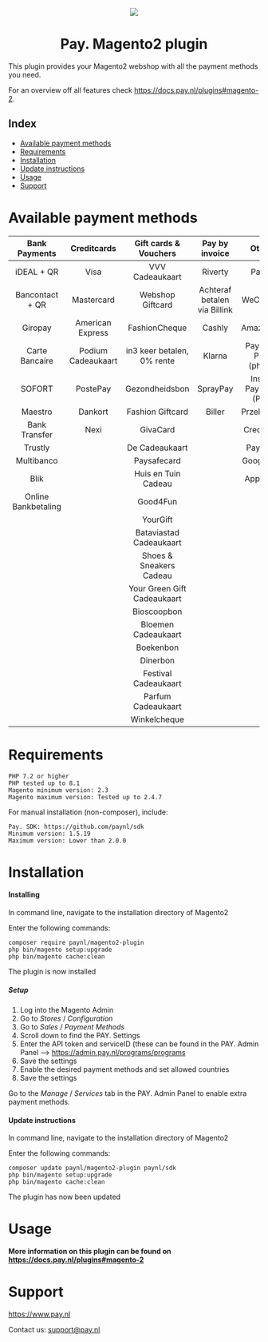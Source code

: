 <p align="center">
    <img src="https://www.pay.nl/uploads/1/brands/main_logo.png" />
</p>
<h1 align="center">Pay. Magento2 plugin</h1>
  
This plugin provides your Magento2 webshop with all the payment methods you need. 

For an overview off all features check https://docs.pay.nl/plugins#magento-2.
## Index
- [Available payment methods](#available-payment-methods)
- [Requirements](#requirements)
- [Installation](#installation)
- [Update instructions](#update-instructions)
- [Usage](#usage)
- [Support](#support)

# Available payment methods

Bank Payments  | Creditcards | Gift cards & Vouchers | Pay by invoice | Others | 
:-----------: | :-----------: | :-----------: | :-----------: | :-----------: |
iDEAL + QR |Visa | VVV Cadeaukaart | Riverty | PayPal |
Bancontact + QR |  Mastercard | Webshop Giftcard | Achteraf betalen via Billink | WeChatPay | 
Giropay |American Express | FashionCheque | Cashly | AmazonPay |
 | Carte Bancaire | Podium Cadeaukaart | in3 keer betalen, 0% rente | Klarna | Pay Fixed Price (phone) |
SOFORT | PostePay | Gezondheidsbon | SprayPay | Instore Payments (POS) |
Maestro | Dankort | Fashion Giftcard | Biller | Przelewy24 |
Bank Transfer | Nexi | GivaCard |  | Creditclick | 
Trustly |  | De Cadeaukaart |  | Payconiq | 
| Multibanco |  | Paysafecard | | Google Pay |
Blik |  | Huis en Tuin Cadeau| | Apple Pay |
Online Bankbetaling| | Good4Fun | | |
| | | YourGift | | 
| | | Bataviastad Cadeaukaart | | 
| | | Shoes & Sneakers Cadeau | |
| | | Your Green Gift Cadeaukaart | |
| | | Bioscoopbon | |
| | | Bloemen Cadeaukaart | |
| | | Boekenbon | |
| | | Dinerbon | |
| | | Festival Cadeaukaart | |
| | | Parfum Cadeaukaart | |
| | | Winkelcheque | |


# Requirements

    PHP 7.2 or higher
    PHP tested up to 8.1
    Magento minimum version: 2.3
    Magento maximum version: Tested up to 2.4.7

For manual installation (non-composer), include:

    Pay. SDK: https://github.com/paynl/sdk
    Minimum version: 1.5.19
    Maximum version: Lower than 2.0.0 


# Installation
#### Installing

In command line, navigate to the installation directory of Magento2

Enter the following commands:

```
composer require paynl/magento2-plugin
php bin/magento setup:upgrade
php bin/magento cache:clean
```

The plugin is now installed


##### Setup

1. Log into the Magento Admin
2. Go to *Stores* / *Configuration*
3. Go to *Sales* / *Payment Methods*
4. Scroll down to find the PAY. Settings
5. Enter the API token and serviceID (these can be found in the PAY. Admin Panel --> https://admin.pay.nl/programs/programs
6. Save the settings
7. Enable the desired payment methods and set allowed countries
8. Save the settings

Go to the *Manage* / *Services* tab in the PAY. Admin Panel to enable extra payment methods.   

#### Update instructions

In command line, navigate to the installation directory of Magento2

Enter the following commands:

```
composer update paynl/magento2-plugin paynl/sdk
php bin/magento setup:upgrade
php bin/magento cache:clean
```

The plugin has now been updated

# Usage

**More information on this plugin can be found on https://docs.pay.nl/plugins#magento-2**

# Support
https://www.pay.nl

Contact us: support@pay.nl
